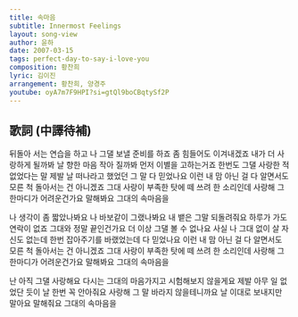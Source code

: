```yaml
---
title: 속마음
subtitle: Innermost Feelings
layout: song-view
author: 윤하
date: 2007-03-15
tags: perfect-day-to-say-i-love-you
composition: 황찬희
lyric: 김이진
arrangement: 황찬희, 양경주
youtube: oyA7m7F9HPI?si=gtQl9boCBqtySf2P
---
```


## 歌詞 (中譯待補)

뒤돌아 서는 연습을 하고
나 그댈 보낼 준비를 하죠
좀 힘들어도 이겨내겠죠
내가 더 사랑하게 될까봐
날 향한 마음 작아 질까봐
먼저 이별을 고하는거죠
한번도 그댈 사랑한 적
없었다는 말
제발 날 떠나라고 했었던 그 말
다 믿었나요 이런 내 맘
아닌 걸 다 알면서도
모른 척 돌아서는 건 아니겠죠
그대 사랑이 부족한 탓에
떼 쓰려 한 소리인데
사랑해
그 한마디가 어려운건가요
말해봐요 그대의 속마음을

나 생각이 좀 짧았나봐요
나 바보같이 그랬나봐요
내 뱉은 그말 되돌려줘요
하루가 가도 연락이 없죠
그대와 정말 끝인건가요
더 이상 그댈 볼 수 없나요
사실 나 그대 없이 살
자신도 없는데
한번 잡아주기를 바랬었는데
다 믿었나요 이런 내 맘
아닌 걸 다 알면서도
모른 척 돌아서는 건 아니겠죠
그대 사랑이 부족한 탓에
떼 쓰려 한 소리인데
사랑해
그 한마디가 어려운건가요
말해봐요 그대의 속마음을

난 아직 그댈 사랑해요
다시는 그대의 마음가지고
시험해보지 않을게요
제발 아무 일 없었단 듯이
날 한번 꼭 안아줘요
사랑해
그 말 바라지 않을테니까요
날 이대로 보내지만 말아요
말해줘요 그대의 속마음을
